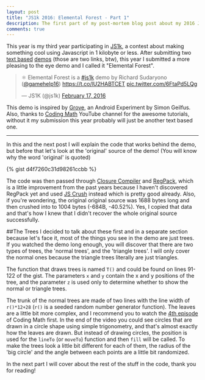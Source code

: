 ```yaml
---
layout: post
title: "JS1k 2016: Elemental Forest - Part 1"
description: The first part of my post-mortem blog post about my 2016 JS1k entry 'Elemental Forest'
comments: true
---
```


This year is my third year participating in [JS1k](http://js1k.com/), a contest about making something cool using Javascript in 1 kilobyte or less. After submitting two [text based](http://js1k.com/2014-dragons/demo/1649) [demos](http://js1k.com/2015-hypetrain/demo/2118) (those are two links, btw), this year I submitted a more pleasing to the eye demo and I called it "Elemental Forest".

<blockquote class="twitter-tweet" data-lang="en"><p lang="en" dir="ltr">⚛ Elemental Forest is a <a href="https://twitter.com/hashtag/js1k?src=hash">#js1k</a> demo by Richard Sudaryono (<a href="https://twitter.com/gamehelp16">@gamehelp16</a>) <a href="https://t.co/lU2HABTCET">https://t.co/lU2HABTCET</a> <a href="https://t.co/6FtaPd5LQg">pic.twitter.com/6FtaPd5LQg</a></p>&mdash; JS1K (@js1k) <a href="https://twitter.com/js1k/status/700049453919637504">February 17, 2016</a></blockquote>
<script async src="//platform.twitter.com/widgets.js" charset="utf-8"></script>

This demo is inspired by [Grove](https://www.androidexperiments.com/experiment/grove), an Android Experiment by Simon Geilfus. Also, thanks to [Coding Math](https://www.youtube.com/user/codingmath) YouTube channel for the awesome tutorials, without it my submission this year probably will just be another text based one.

---

In this and the next post I will explain the code that works behind the demo, but before that let's look at the 'original' source of the demo! (You will know why the word 'original' is quoted)

{% gist d4f7260c31d98261ccbb %}

The code was then passed through [Closure Compiler](https://closure-compiler.appspot.com/) and [RegPack](http://siorki.github.io/regPack.html), which is a little improvement from the past years because I haven't discovered RegPack yet and used [JS Crush](http://www.iteral.com/jscrush/) instead which is pretty good already. Also, if you're wondering, the original original source was 1688 bytes long and then crushed into to 1004 bytes (-684B, -40.52%). Yes, I copied that data and that's how I knew that I didn't recover the whole original source successfully.

##The Trees
I decided to talk about these first and in a separate section because let's face it, most of the things you see in the demo are just trees. If you watched the demo long enough, you will discover that there are two types of trees, the 'normal trees', and the 'triangle trees'. I will only cover the normal ones because the triangle trees literally are just triangles.

The function that draws trees is named `T()` and could be found on lines 91-122 of the gist. The parameters `x` and `y` contain the x and y positions of the tree, and the parameter `z` is used only to determine whether to show the normal or triangle trees.

The trunk of the normal trees are made of two lines with the line width of `r()*12+28` (`r()` is a seeded random number generator function). The leaves are a little bit more complex, and I recommend you to watch the [4th episode](https://www.youtube.com/watch?v=SoYnZHBP-6M) of Coding Math first. In the end of the video you could see circles that are drawn in a circle shape using simple trigonometry, and that's almost exactly how the leaves are drawn. But instead of drawing circles, the position is used for the `lineTo` (or `moveTo`) function and then `fill` will be called. To make the trees look a little bit different for each of them, the radius of the 
'big circle' and the angle between each points are a little bit randomized.

In the next part I will cover about the rest of the stuff in the code, thank you for reading!